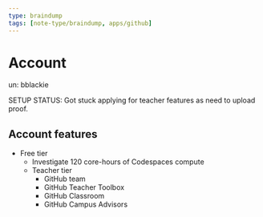 ```yaml
---
type: braindump
tags: [note-type/braindump, apps/github]
---
```


# Account

un: bblackie

SETUP STATUS:  Got stuck applying for teacher features as need to upload proof.

## Account features

- Free tier
	- Investigate
		  120 core-hours of Codespaces compute
  - Teacher tier
	  - GitHub team
	  - GitHub Teacher Toolbox
	  - GitHub Classroom
	  - GitHub Campus Advisors

